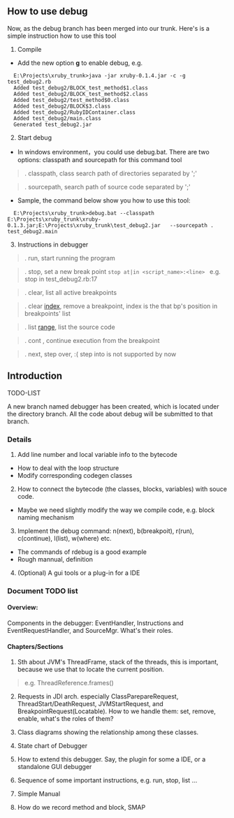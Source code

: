 ## How to use debug ##
Now, as the debug branch has been merged into our trunk. Here's is a simple instruction how to use this tool

1.  Compile
  * Add the new option **g** to enable debug, e.g.
```
  E:\Projects\xruby_trunk>java -jar xruby-0.1.4.jar -c -g test_debug2.rb
  Added test_debug2/BLOCK_test_method$1.class
  Added test_debug2/BLOCK_test_method$2.class
  Added test_debug2/test_method$0.class
  Added test_debug2/BLOCK$3.class
  Added test_debug2/RubyIDContainer.class
  Added test_debug2/main.class
  Generated test_debug2.jar
```
2. Start debug
  * In windows environment，you could use debug.bat. There are two options: classpath and sourcepath for this command tool

> . classpath, class search path of directories separated by ';'

> . sourcepath, search path of source code separated by ';'

  * Sample, the command below show you how to use this tool:

```
  E:\Projects\xruby_trunk>debug.bat --classpath E:\Projects\xruby_trunk\xruby-0.1.3.jar;E:\Projects\xruby_trunk\test_debug2.jar   --sourcepath . test_debug2.main
```

3. Instructions in debugger

> . run, start running the program

> . stop, set a new break point
> `stop at|in <script_name>:<line> `
> e.g. stop in test\_debug2.rb:17

> . clear, list all active breakpoints

> . clear [index](index.md), remove a breakpoint, index is the that bp's position in breakpoints' list

> . list [range](range.md), list the source code

> . cont , continue execution from the breakpoint

> . next, step over, :( step into is not supported by now


## Introduction ##
TODO-LIST

A new branch named debugger has been created, which is located under the directory branch.
All the code about debug will be submitted to that branch.

### Details ###
1. Add line number and local variable info to the bytecode
  * How to deal with the loop structure
  * Modify corresponding codegen classes

2. How to connect the bytecode (the classes, blocks, variables) with souce code.
  * Maybe we need slightly modify the way we compile code, e.g. block naming mechanism

3. Implement the debug command: n(next), b(breakpoit), r(run), c(continue), l(list),   w(where) etc.
  * The commands of rdebug is a good example
  * Rough mannual, definition

4. (Optional) A gui tools or a plug-in for a IDE

### Document TODO list ###

#### Overview: ####
Components in the debugger: EventHandler, Instructions and EventRequestHandler, and SourceMgr. What's their roles.

#### Chapters/Sections ####

1. Sth about JVM's ThreadFrame, stack of the threads, this is important, because we use that to locate the current position.

> e.g. ThreadReference.frames()

2. Requests in JDI arch. especially ClassParepareRequest, ThreadStart/DeathRequest, JVMStartRequest, and BreakpointRequest(Locatable). How to we handle them: set, remove, enable, what's the roles of them?

3. Class diagrams showing the relationship among these classes.

4. State chart of Debugger

5. How to extend this debugger. Say, the plugin for some a IDE, or a standalone GUI debugger
6. Sequence of some important instructions, e.g. run, stop, list ...

7. Simple Manual

8. How do we record method and block, SMAP




